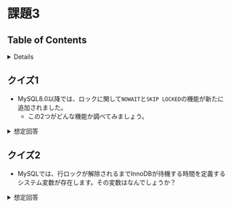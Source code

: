 # 課題3

## Table of Contents
<!-- START doctoc generated TOC please keep comment here to allow auto update -->
<!-- DON'T EDIT THIS SECTION, INSTEAD RE-RUN doctoc TO UPDATE -->
<details>
<summary>Details</summary>

- [クイズ1](#%E3%82%AF%E3%82%A4%E3%82%BA1)
- [クイズ2](#%E3%82%AF%E3%82%A4%E3%82%BA2)

</details>
<!-- END doctoc generated TOC please keep comment here to allow auto update -->

## クイズ1

- MySQL8.0以降では、ロックに関して`NOWAIT`と`SKIP LOCKED`の機能が新たに追加されました。
  - この2つがどんな機能か調べてみましょう。

<details><summary>想定回答</summary>

- まず、どちらの機能もロックのレベルは、行ロックとなる。
  
- `NOWAIT`
  - 通常はロックがかかっている場合は解除されるまで待機するが、これが指定されている場合は、クエリがすぐに実行され、リクエストされた行がロックされている場合はエラーが返る
  - 処理を待たせたくないアプリケーションの場合に有効。

- `SKIP LOCKED`
  - クエリはすぐに実行され、ロックされた行に関しては結果に含まれない
  - そのため、このオプションを使用した場合、一貫性のないデータが返却されることになる。公式では、コレは一般的なトランザクション処理では非推奨とされている。

- 参考
  - [MySQL8.0 15.7.2.4 読取りのロック](https://dev.mysql.com/doc/refman/8.0/ja/innodb-locking-reads.html)

</details>

## クイズ2

- MySQLでは、行ロックが解除されるまでInnoDBが待機する時間を定義するシステム変数が存在します。その変数はなんでしょうか？

<details><summary>想定回答</summary>

- `innodb_lock_wait_timeout`
  - この変数で指定されている秒数待機し、ロックが解除されない場合は以下のエラーを発行する

```sql
ERROR 1205 (HY000): Lock wait timeout exceeded; try restarting transaction
```
- また、この変数は行ロックの場合に有効であり、テーブルロックには適用されない。

- 参考
  - [MySQL8.0 15.14 InnoDB の起動オプションおよびシステム変数](https://dev.mysql.com/doc/refman/8.0/ja/innodb-parameters.html#sysvar_innodb_lock_wait_timeout)

</details>